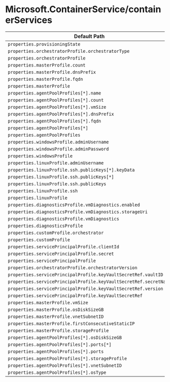 # Microsoft.ContainerService/containerServices

| Default Path | Alias |
|---|---|
| `properties.provisioningState` | `Microsoft.ContainerService/containerServices/provisioningState` |
| `properties.orchestratorProfile.orchestratorType` | `Microsoft.ContainerService/containerServices/orchestratorProfile.orchestratorType` |
| `properties.orchestratorProfile` | `Microsoft.ContainerService/containerServices/orchestratorProfile` |
| `properties.masterProfile.count` | `Microsoft.ContainerService/containerServices/masterProfile.count` |
| `properties.masterProfile.dnsPrefix` | `Microsoft.ContainerService/containerServices/masterProfile.dnsPrefix` |
| `properties.masterProfile.fqdn` | `Microsoft.ContainerService/containerServices/masterProfile.fqdn` |
| `properties.masterProfile` | `Microsoft.ContainerService/containerServices/masterProfile` |
| `properties.agentPoolProfiles[*].name` | `Microsoft.ContainerService/containerServices/agentPoolProfiles[*].name` |
| `properties.agentPoolProfiles[*].count` | `Microsoft.ContainerService/containerServices/agentPoolProfiles[*].count` |
| `properties.agentPoolProfiles[*].vmSize` | `Microsoft.ContainerService/containerServices/agentPoolProfiles[*].vmSize` |
| `properties.agentPoolProfiles[*].dnsPrefix` | `Microsoft.ContainerService/containerServices/agentPoolProfiles[*].dnsPrefix` |
| `properties.agentPoolProfiles[*].fqdn` | `Microsoft.ContainerService/containerServices/agentPoolProfiles[*].fqdn` |
| `properties.agentPoolProfiles[*]` | `Microsoft.ContainerService/containerServices/agentPoolProfiles[*]` |
| `properties.agentPoolProfiles` | `Microsoft.ContainerService/containerServices/agentPoolProfiles` |
| `properties.windowsProfile.adminUsername` | `Microsoft.ContainerService/containerServices/windowsProfile.adminUsername` |
| `properties.windowsProfile.adminPassword` | `Microsoft.ContainerService/containerServices/windowsProfile.adminPassword` |
| `properties.windowsProfile` | `Microsoft.ContainerService/containerServices/windowsProfile` |
| `properties.linuxProfile.adminUsername` | `Microsoft.ContainerService/containerServices/linuxProfile.adminUsername` |
| `properties.linuxProfile.ssh.publicKeys[*].keyData` | `Microsoft.ContainerService/containerServices/linuxProfile.ssh.publicKeys[*].keyData` |
| `properties.linuxProfile.ssh.publicKeys[*]` | `Microsoft.ContainerService/containerServices/linuxProfile.ssh.publicKeys[*]` |
| `properties.linuxProfile.ssh.publicKeys` | `Microsoft.ContainerService/containerServices/linuxProfile.ssh.publicKeys` |
| `properties.linuxProfile.ssh` | `Microsoft.ContainerService/containerServices/linuxProfile.ssh` |
| `properties.linuxProfile` | `Microsoft.ContainerService/containerServices/linuxProfile` |
| `properties.diagnosticsProfile.vmDiagnostics.enabled` | `Microsoft.ContainerService/containerServices/diagnosticsProfile.vmDiagnostics.enabled` |
| `properties.diagnosticsProfile.vmDiagnostics.storageUri` | `Microsoft.ContainerService/containerServices/diagnosticsProfile.vmDiagnostics.storageUri` |
| `properties.diagnosticsProfile.vmDiagnostics` | `Microsoft.ContainerService/containerServices/diagnosticsProfile.vmDiagnostics` |
| `properties.diagnosticsProfile` | `Microsoft.ContainerService/containerServices/diagnosticsProfile` |
| `properties.customProfile.orchestrator` | `Microsoft.ContainerService/containerServices/customProfile.orchestrator` |
| `properties.customProfile` | `Microsoft.ContainerService/containerServices/customProfile` |
| `properties.servicePrincipalProfile.clientId` | `Microsoft.ContainerService/containerServices/servicePrincipalProfile.clientId` |
| `properties.servicePrincipalProfile.secret` | `Microsoft.ContainerService/containerServices/servicePrincipalProfile.secret` |
| `properties.servicePrincipalProfile` | `Microsoft.ContainerService/containerServices/servicePrincipalProfile` |
| `properties.orchestratorProfile.orchestratorVersion` | `Microsoft.ContainerService/containerServices/orchestratorProfile.orchestratorVersion` |
| `properties.servicePrincipalProfile.keyVaultSecretRef.vaultID` | `Microsoft.ContainerService/containerServices/servicePrincipalProfile.keyVaultSecretRef.vaultID` |
| `properties.servicePrincipalProfile.keyVaultSecretRef.secretName` | `Microsoft.ContainerService/containerServices/servicePrincipalProfile.keyVaultSecretRef.secretName` |
| `properties.servicePrincipalProfile.keyVaultSecretRef.version` | `Microsoft.ContainerService/containerServices/servicePrincipalProfile.keyVaultSecretRef.version` |
| `properties.servicePrincipalProfile.keyVaultSecretRef` | `Microsoft.ContainerService/containerServices/servicePrincipalProfile.keyVaultSecretRef` |
| `properties.masterProfile.vmSize` | `Microsoft.ContainerService/containerServices/masterProfile.vmSize` |
| `properties.masterProfile.osDiskSizeGB` | `Microsoft.ContainerService/containerServices/masterProfile.osDiskSizeGB` |
| `properties.masterProfile.vnetSubnetID` | `Microsoft.ContainerService/containerServices/masterProfile.vnetSubnetID` |
| `properties.masterProfile.firstConsecutiveStaticIP` | `Microsoft.ContainerService/containerServices/masterProfile.firstConsecutiveStaticIP` |
| `properties.masterProfile.storageProfile` | `Microsoft.ContainerService/containerServices/masterProfile.storageProfile` |
| `properties.agentPoolProfiles[*].osDiskSizeGB` | `Microsoft.ContainerService/containerServices/agentPoolProfiles[*].osDiskSizeGB` |
| `properties.agentPoolProfiles[*].ports[*]` | `Microsoft.ContainerService/containerServices/agentPoolProfiles[*].ports[*]` |
| `properties.agentPoolProfiles[*].ports` | `Microsoft.ContainerService/containerServices/agentPoolProfiles[*].ports` |
| `properties.agentPoolProfiles[*].storageProfile` | `Microsoft.ContainerService/containerServices/agentPoolProfiles[*].storageProfile` |
| `properties.agentPoolProfiles[*].vnetSubnetID` | `Microsoft.ContainerService/containerServices/agentPoolProfiles[*].vnetSubnetID` |
| `properties.agentPoolProfiles[*].osType` | `Microsoft.ContainerService/containerServices/agentPoolProfiles[*].osType` |

